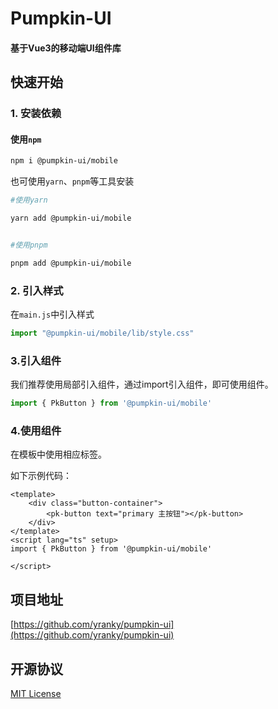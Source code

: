 # Pumpkin-UI

#### 基于Vue3的移动端UI组件库

## 快速开始
### 1. 安装依赖
#### 使用`npm`
```bash
npm i @pumpkin-ui/mobile
```
也可使用`yarn`、`pnpm`等工具安装

```bash
#使用yarn

yarn add @pumpkin-ui/mobile


#使用pnpm

pnpm add @pumpkin-ui/mobile
```

### 2. 引入样式
在`main.js`中引入样式
```js
import "@pumpkin-ui/mobile/lib/style.css"
```


### 3.引入组件
我们推荐使用局部引入组件，通过import引入组件，即可使用组件。

```js
import { PkButton } from '@pumpkin-ui/mobile'
```

### 4.使用组件
在模板中使用相应标签。

如下示例代码：
```
<template>
    <div class="button-container">
        <pk-button text="primary 主按钮"></pk-button>
    </div>
</template>
<script lang="ts" setup>
import { PkButton } from '@pumpkin-ui/mobile'

</script>
```

## 项目地址
[https://github.com/yranky/pumpkin-ui](https://github.com/yranky/pumpkin-ui)

## 开源协议
[MIT License](./LICENSE)
